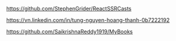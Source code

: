 https://github.com/StephenGrider/ReactSSRCasts

https://vn.linkedin.com/in/tung-nguyen-hoang-thanh-0b7222192

https://github.com/SaikrishnaReddy1919/MyBooks